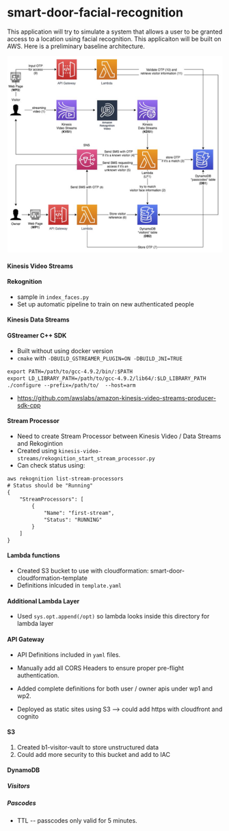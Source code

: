 # smart-door-facial-recognition



This application will try to simulate a system that allows a user to be granted access to a location using facial recognition. This applicaiton will be built on AWS. Here is a preliminary baseline architecture. 



![](images/door-architecture.png)



#### Kinesis Video Streams

#### Rekognition

* sample in `index_faces.py`
* Set up automatic pipeline to train on new authenticated people

#### Kinesis Data Streams

#### GStreamer C++ SDK

* Built without using docker version
* `cmake` with `-DBUILD_GSTREAMER_PLUGIN=ON -DBUILD_JNI=TRUE`

```shell
export PATH=/path/to/gcc-4.9.2/bin/:$PATH
export LD_LIBRARY_PATH=/path/to/gcc-4.9.2/lib64/:$LD_LIBRARY_PATH
./configure --prefix=/path/to/  --host=arm
```



* https://github.com/awslabs/amazon-kinesis-video-streams-producer-sdk-cpp

#### Stream Processor

* Need to create Stream Processor between Kinesis Video / Data Streams and Rekogintion
* Created using `kinesis-video-streams/rekognition_start_stream_processor.py` 
* Can check status using: 

```shell
aws rekognition list-stream-processors
# Status should be "Running"
{
    "StreamProcessors": [
        {
            "Name": "first-stream",
            "Status": "RUNNING"
        }
    ]
}
```





####  Lambda functions

* Created S3 bucket to use with cloudformation: smart-door-cloudformation-template
* Definitions inlcuded in `template.yaml` 

#### Additional Lambda Layer

* Used `sys.opt.append(/opt)` so lambda looks inside this directory for lambda layer





#### API Gateway
* API Definitions included in `yaml` files.
* Manually add all CORS Headers to ensure proper pre-flight authentication.

* Added complete definitions for both user / owner apis under wp1 and wp2.

* Deployed as static sites using S3 --> could add https with cloudfront and cognito


#### S3
1. Created b1-visitor-vault to store unstructured data
2. Could add more security to this bucket and add to IAC



#### DynamoDB

##### Visitors

##### Pascodes

* TTL -- passcodes only valid for 5 minutes.

### 

